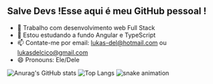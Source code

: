 ## Salve Devs !Esse aqui é meu GitHub pessoal !



- 🔭 Trabalho com desenvolvimento web Full Stack 
- 🌱 Estou estudando a fundo Angular e TypeScript
- 📫 Contate-me por email: lukas-del@hotmail.com ou lukasdelcico@gmail.com
- 😄 Pronouns: Ele/Dele



![Anurag's GitHub stats](https://github-readme-stats.vercel.app/api?username=lucasbastosdelcico&show_icons=true&theme=highcontrast)
![Top Langs](https://github-readme-stats.vercel.app/api/top-langs/?username=lucasbastosdelcico&show_icons=true&layout=compact)
![snake animation](https://github.com/lucasbastosdelcico/lucasbastosdelcico/blob/output/git-hub-contribution-grid-snake.svg)
